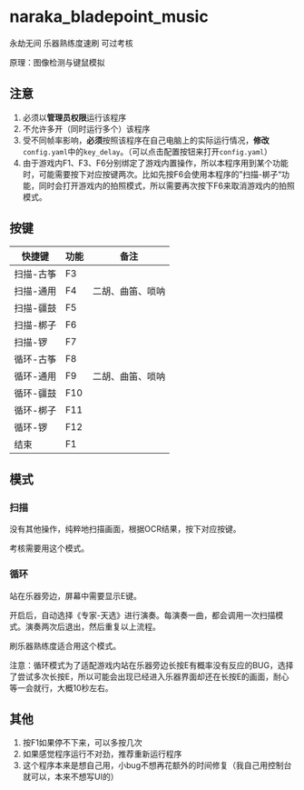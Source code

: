 # naraka_bladepoint_music

永劫无间 乐器熟练度速刷 可过考核

原理：图像检测与键鼠模拟

## 注意

1. 必须以**管理员权限**运行该程序
2. 不允许多开（同时运行多个）该程序
3. 受不同帧率影响，**必须**按照该程序在自己电脑上的实际运行情况，**修改**`config.yaml`中的`key_delay`。（可以点击配置按钮来打开`config.yaml`）
4. 由于游戏内F1、F3、F6分别绑定了游戏内置操作，所以本程序用到某个功能时，可能需要按下对应按键两次。比如先按F6会使用本程序的”扫描-梆子“功能，同时会打开游戏内的拍照模式，所以需要再次按下F6来取消游戏内的拍照模式。

## 按键

| 快捷键    | 功能 | 备注             |
| --------- | ---- | ---------------- |
| 扫描-古筝 | F3   |                  |
| 扫描-通用 | F4   | 二胡、曲笛、唢呐 |
| 扫描-疆鼓 | F5   |                  |
| 扫描-梆子 | F6   |                  |
| 扫描-锣   | F7   |                  |
| 循环-古筝 | F8   |                  |
| 循环-通用 | F9   | 二胡、曲笛、唢呐 |
| 循环-疆鼓 | F10  |                  |
| 循环-梆子 | F11  |                  |
| 循环-锣   | F12  |                  |
| 结束      | F1   |                  |

 ## 模式

### 扫描

没有其他操作，纯粹地扫描画面，根据OCR结果，按下对应按键。

考核需要用这个模式。

### 循环

站在乐器旁边，屏幕中需要显示E键。

开启后，自动选择《专家-天选》进行演奏。每演奏一曲，都会调用一次扫描模式。演奏两次后退出，然后重复以上流程。

刷乐器熟练度适合用这个模式。

注意：循环模式为了适配游戏内站在乐器旁边长按E有概率没有反应的BUG，选择了尝试多次长按E，所以可能会出现已经进入乐器界面却还在长按E的画面，耐心等一会就行，大概10秒左右。

## 其他

1. 按F1如果停不下来，可以多按几次
2. 如果感觉程序运行不对劲，推荐重新运行程序
3. 这个程序本来是想自己用，小bug不想再花额外的时间修复（我自己用控制台就可以，本来不想写UI的）